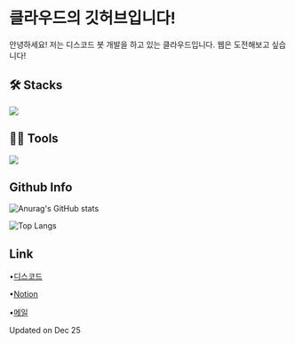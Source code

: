 # 클라우드의 깃허브입니다!
안녕하세요! 저는 디스코드 봇 개발을 하고 있는 클라우드입니다.
웹은 도전해보고 싶습니다!

## 🛠️ Stacks
<img src="https://img.shields.io/badge/Python-3766AB?style=flat-square&logo=Python&logoColor=white"/>

## 💪🏼 Tools
<img src="https://img.shields.io/badge/visualstudiocode-#007ACC?style=flat-square&logo=Python&logoColor=white"/>

## Github Info
![Anurag's GitHub stats](https://github-readme-stats.vercel.app/api?username=backspaceCL&show_icons=true&theme=tokyonight)

![Top Langs](https://github-readme-stats.vercel.app/api/top-langs/?username=backspaceCL&layout=compact&theme=tokyonight)

## Link
•[디스코드](https://discord.com/channels/@cloud2077_)

•[Notion](https://pickled-emperor-9ab.notion.site/e73cfebf5e174793a71b2e42caf59c17?pvs=4)

•[메일](cloudspace1123@outlook.kr)

Updated on Dec 25

